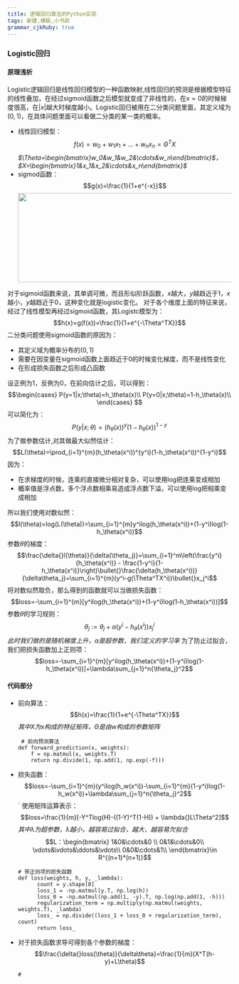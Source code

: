 ```yaml
---
title: 逻辑回归算法的Python实现
tags: 新建,模板,小书匠
grammar_cjkRuby: true
---
```



### Logistic回归
#### 原理浅析
Logistic逻辑回归是线性回归模型的一种函数映射,线性回归的预测是根据模型特征的线性叠加，在经过sigmoid函数之后模型就变成了非线性的，在$x=0$的时候梯度很高，在$|x|$越大时梯度越小。Logistic回归被用在二分类问题里面，其定义域为$(0,1)$，在具体问题里面可以看做二分类的某一类的概率。
* 线性回归模型：
  $$f(x)=w_0 + w_1x_1+...+w_nx_n=\Theta^T{X}$$
  *$\Theta=\begin{bmatrix}w_0&w_1&w_2&\cdots&w_n\end{bmatrix}$，$X=\begin{bmatrix}1&x_1&x_2&\cdots&x_n\end{bmatrix}$*
* sigmod函数：
  $$g(x)=\frac{1}{1+e^{-x}}$$
  <center><img src="https://img-blog.csdnimg.cn/20181213135910774.jpg" height="200" width="500" /></center>
对于sigmoid函数来说，其单调可微，而且形似阶跃函数，$x$越大，$y$越趋近于1，$x$越小，$y$越趋近于0，这种变化就是logistic变化。
对于各个维度上面的特征来说，经过了线性模型再经过sigmoid函数，其Logistc模型为：
$$h(x)=g(f(x))=\frac{1}{1+e^{-\Theta^TX}}$$
二分类问题使用sigmoid函数的原因为：
 * 其定义域为概率分布的$(0,1)$
 * 需要在因变量在sigmoid函数上面趋近于0的时候变化梯度，而不是线性变化
 * 在形成损失函数之后形成凸函数

设正例为1，反例为0，在前向估计之后，可以得到：
$$\begin{cases}
P(y=1|x;\theta)=h_\theta(x)\\
P(y=0|x;\theta)=1-h_\theta(x)\\
\end{cases}
$$
可以简化为：
$$P(y|x;\theta)=(h_\theta(x))^y(1-h_\theta(x))^{1-y}$$
为了做参数估计,对其做最大似然估计：
$$L(\theta)=\prod_{i=1}^{m}(h_\theta(x^i))^{y^i}(1-h_\theta(x^i))^{1-y^i}$$
因为：
* 在求梯度的时候，连乘的直接微分相对复杂，可以使用log把连乘变成相加
* 概率值是浮点数，多个浮点数相乘易造成浮点数下溢，可以使用log把相乘变成相加

所以我们使用对数似然：
$$l(\theta)=log(L(\theta))=\sum_{i=1}^{m}y^ilog(h_\theta(x^i))+(1-y^i)log(1-h_\theta(x^i))$$
参数$\theta$的梯度：
$$\frac{\delta{}l(\theta)}{\delta(\theta_j)}=\sum_{i=1}^m\left(\frac{y^i}{h_\theta(x^i)} - \frac{1-y^i}{1-h_\theta(x^i)}\right)\bullet{}\frac{\delta(h_\theta(x^i))}{\delta\theta_j}=\sum_{i=1}^{m}(y^i-g(\Theta^TX^i))\bullet{}x_j^i$$
将对数似然取负，那么得到的函数就可以当做损失函数：
$$loss=-\sum_{i=1}^{m}[y^ilog(h_\theta(x^i))+(1-y^i)log(1-h_\theta(x^i))]$$
参数$\theta$的学习规则：
$$\theta_j:=\theta_j+\alpha(y^i-h_\theta(x^i))x_j^i$$
*此时我们做的是随机梯度上升，$\alpha$是超参数，我们定义的学习率*
为了防止过拟合，我们把损失函数加上正则项：
$$loss=-\sum_{i=1}^{m}[y^ilog(h_\theta(x^i))+(1-y^i)log(1-h_\theta(x^i))]+\lambda\sum_{j=1}^n{\theta_j}^2$$




#### 代码部分
* 前向算法：
  $$h(x)=\frac{1}{1+e^{-\Theta^TX}}$$
  *其中$X$为$x$构成的特征矩阵，$\Theta$是由$w$构成的参数矩阵*
  ```Python?linenums&fancy=0
   # 前向预测算法
  def forward_prediction(x, weights):
	  f = np.matmul(x, weights.T)
	  return np.divide(1, np.add(1, np.exp(-f)))
  ```
* 损失函数：
	  $$loss=-\sum_{i=1}^{m}(y^ilog(h_w(x^i))-\sum_{i=1}^{m}(1-y^i)log(1-h_w(x^i))+\lambda\sum_{j=1}^n{\theta_j}^2$$` 
  使用矩阵运算表示：
  $$loss=\frac{1}{m}[-Y^Tlog(H)-((1-Y)^T(1-H)) + \lambda{}L\Theta^2]$$
  *其中$\lambda$为超参数，$\lambda$越小，越容易过拟合，越大，越容易欠拟合*
  $$L：\begin{bmatrix}
  1&0&\cdots&0 \\
  0&1&\cdots&0\\
  \vdots&\vdots&\ddots&\vdots\\
  0&0&\cdots&1\\
  \end{bmatrix}\in R^{(n+1)*(n+1)}$$
  ```Python?linenums&fancy=0
  # 带正则项的损失函数
  def loss(weights, h, y, _lambda):
		count = y.shape[0]
		loss_1 = -np.matmul(y.T, np.log(h))
		loss_0 = -np.matmul(np.add(1, -y).T, np.log(np.add(1, -h)))
		regularization_term = np.multiply(np.matmul(weights, weights.T), _lambda)
		loss_ = np.divide((loss_1 + loss_0 + regularization_term), count)
		return loss_
  ```
* 对于损失函数求导可得到各个参数的梯度：
  $$\frac{\delta{}loss(\theta)}{\delta\theta}=\frac{1}{m}(X^T(h-y)+L\theta)$$
  ```Python?linenums&fancy=0
  #
  ```